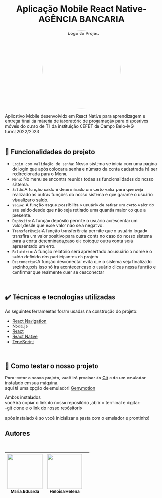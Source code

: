 
<h1 align="center">  Aplicação Mobile React Native-AGÊNCIA BANCARIA </h1>
<div style="text-align:center">

  <img src="https://github.com/MariaEduardaSM/atividade-rodrigo-8pts/assets/112040400/28f6b89b-21c2-4a59-9a28-1f80dd11228e" alt="Logo do Projeto" style="width:260px; border-radius:70%">
</div>



Aplicativo Mobile desenvolvido em React Native para  aprendizagem e entrega final da máteria de laboratório de progamação para dispostivos móveis
do curso de T.I da instituição CEFET de Campo Belo-MG 
turma2022/2023
<br/>
<br/>

## 🔨 Funcionalidades do projeto

- `Login com validação de senha`: Nosso sistema se inicia com uma página de login que após colocar a senha e número da conta cadastrada irá ser redirecionada para o Menu.
-  `Menu`: No menu se encontra reunida todas as funcionalidades do nosso sistema.
- `Saldo`:A função saldo é determinado um certo valor para que seja realizado as outras funções do nosso sistema e que garante o usuário visualizar o saldo.
-  `Saque`: A função saque possibilita o usuário de retirar um certo valor do seu saldo desde que não seja retirado uma quantia maior do que a presente.
- `Depósito`: A função depósito permite o usuário acrescentar um valor,desde que esse valor não seja negativo.
- `Transferência`:A função transferência permite que o usuário logado transfira um valor positivo para outra conta no caso do nosso sistema para a conta determinada,caso ele coloque outra conta será apresentado um erro.
- `Relatório`: A função relatório será apresentado ao usuário o nome e o saldo definido dos participantes do projeto.
- `Desconectar`:A função desconectar evita que o sistema seja finalizado sozinho,pois isso só ira acontecer caso o usuário clicas nessa função e confirmar que realmente quer se desconectar
<br/>

## ✔️ Técnicas e tecnologias utilizadas
As seguintes ferramentas foram usadas na construção do projeto:

- [React Navigation](https://reactnavigation.org/)
- [Node.js](https://nodejs.org/en/)
- [React](https://pt-br.reactjs.org/)
- [React Native](https://reactnative.dev/)
- [TypeScript](https://www.typescriptlang.org/)
  
<br/>


## 🔧 Como testar o nosso projeto
Para testar o nosso projeto, você irá precisar do [Git](https://git-scm.com/book/pt-br/v2/Come%C3%A7ando-Instalando-o-Git)  e de um emulador instalado em sua máquina.
<br>
aqui tá uma opção de emulador! [Genymotion](https://www.genymotion.com/download/)

Ambos instalados 
<br/>
você irá copiar o link do nosso repositório ,abrir o terminal e digitar:
<br/>
-git clone e o link do nosso repósitorio<br/>
<br/>
após instalado é so você inicializar a pasta com o emulador e prontinho!

## Autores
<br/>

   
| [<img src="https://avatars.githubusercontent.com/u/112040400?v=4" width=115><br><sub>Maria Eduarda</sub>](https://github.com/MariaEduardaSM) | [<img src="https://avatars.githubusercontent.com/u/112037573?v=4" width=115><br><sub>Heloisa Helena</sub>](https://github.com/HeloisaHT) | |
| :---: | :---: | :---: |



